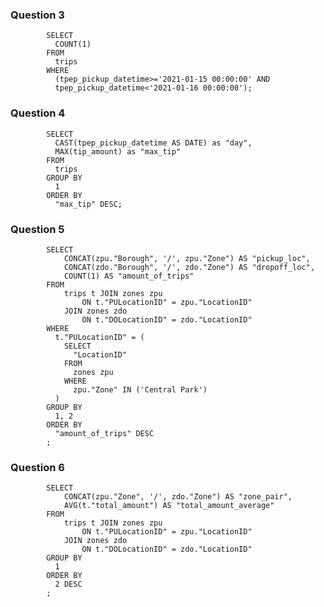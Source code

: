 ### Question  3

            SELECT
              COUNT(1)
            FROM
              trips
            WHERE
              (tpep_pickup_datetime>='2021-01-15 00:00:00' AND
              tpep_pickup_datetime<'2021-01-16 00:00:00');
### Question 4
            SELECT
              CAST(tpep_pickup_datetime AS DATE) as "day",
              MAX(tip_amount) as "max_tip"
            FROM
              trips
            GROUP BY
              1
            ORDER BY
              "max_tip" DESC;
### Question 5
            SELECT
                CONCAT(zpu."Borough", '/', zpu."Zone") AS "pickup_loc",
                CONCAT(zdo."Borough", '/', zdo."Zone") AS "dropoff_loc",
                COUNT(1) AS "amount_of_trips"
            FROM
                trips t JOIN zones zpu
                    ON t."PULocationID" = zpu."LocationID"
                JOIN zones zdo
                    ON t."DOLocationID" = zdo."LocationID"
            WHERE
              t."PULocationID" = (
                SELECT
                  "LocationID"
                FROM
                  zones zpu
                WHERE
                  zpu."Zone" IN ('Central Park')
              )
            GROUP BY
              1, 2 
            ORDER BY
              "amount_of_trips" DESC
            ;
### Question 6
            SELECT
                CONCAT(zpu."Zone", '/', zdo."Zone") AS "zone_pair",
                AVG(t."total_amount") AS "total_amount_average"
            FROM
                trips t JOIN zones zpu
                    ON t."PULocationID" = zpu."LocationID"
                JOIN zones zdo
                    ON t."DOLocationID" = zdo."LocationID"
            GROUP BY
              1
            ORDER BY
              2 DESC
            ;

